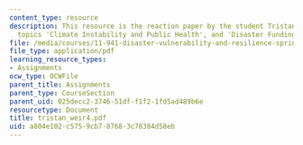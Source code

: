 ```yaml
---
content_type: resource
description: This resource is the reaction paper by the student Tristan Weir on the
  topics 'Climate Instability and Public Health', and 'Disaster Funding'.
file: /media/courses/11-941-disaster-vulnerability-and-resilience-spring-2005/a804e102c5759cb787683c78384d58eb_tristan_weir4.pdf
file_type: application/pdf
learning_resource_types:
- Assignments
ocw_type: OCWFile
parent_title: Assignments
parent_type: CourseSection
parent_uid: 025decc2-3746-51df-f1f2-1fd5ad489b6e
resourcetype: Document
title: tristan_weir4.pdf
uid: a804e102-c575-9cb7-8768-3c78384d58eb
---
```


